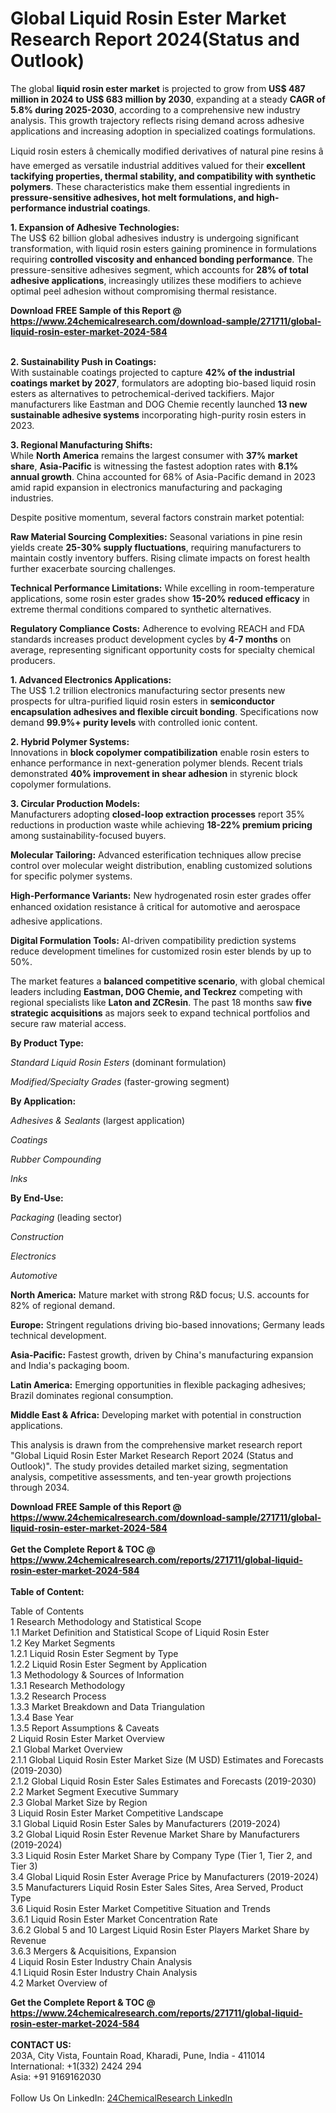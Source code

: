 <h1>Global Liquid Rosin Ester Market Research Report 2024(Status and Outlook)</h1><p>The global <strong>liquid rosin ester market</strong> is projected to grow from <strong>US$ 487 million in 2024 to US$ 683 million by 2030</strong>, expanding at a steady <strong>CAGR of 5.8% during 2025-2030</strong>, according to a comprehensive new industry analysis. This growth trajectory reflects rising demand across adhesive applications and increasing adoption in specialized coatings formulations.</p><p>Liquid rosin esters â chemically modified derivatives of natural pine resins â have emerged as versatile industrial additives valued for their <strong>excellent tackifying properties, thermal stability, and compatibility with synthetic polymers</strong>. These characteristics make them essential ingredients in <strong>pressure-sensitive adhesives, hot melt formulations, and high-performance industrial coatings</strong>.</p><p><strong>1. Expansion of Adhesive Technologies:</strong><br>
The US$ 62 billion global adhesives industry is undergoing significant transformation, with liquid rosin esters gaining prominence in formulations requiring <strong>controlled viscosity and enhanced bonding performance</strong>. The pressure-sensitive adhesives segment, which accounts for <strong>28% of total adhesive applications</strong>, increasingly utilizes these modifiers to achieve optimal peel adhesion without compromising thermal resistance.</p><div><b>Download FREE Sample of this Report @ 
            <a href="https://www.24chemicalresearch.com/download-sample/271711/global-liquid-rosin-ester-market-2024-584">
            https://www.24chemicalresearch.com/download-sample/271711/global-liquid-rosin-ester-market-2024-584</a></b></div><br><p><strong>2. Sustainability Push in Coatings:</strong><br>
With sustainable coatings projected to capture <strong>42% of the industrial coatings market by 2027</strong>, formulators are adopting bio-based liquid rosin esters as alternatives to petrochemical-derived tackifiers. Major manufacturers like Eastman and DOG Chemie recently launched <strong>13 new sustainable adhesive systems</strong> incorporating high-purity rosin esters in 2023.</p><p><strong>3. Regional Manufacturing Shifts:</strong><br>
While <strong>North America</strong> remains the largest consumer with <strong>37% market share</strong>, <strong>Asia-Pacific</strong> is witnessing the fastest adoption rates with <strong>8.1% annual growth</strong>. China accounted for 68% of Asia-Pacific demand in 2023 amid rapid expansion in electronics manufacturing and packaging industries.</p><p>Despite positive momentum, several factors constrain market potential:</p><p><strong>Raw Material Sourcing Complexities:</strong> Seasonal variations in pine resin yields create <strong>25-30% supply fluctuations</strong>, requiring manufacturers to maintain costly inventory buffers. Rising climate impacts on forest health further exacerbate sourcing challenges.</p><p><strong>Technical Performance Limitations:</strong> While excelling in room-temperature applications, some rosin ester grades show <strong>15-20% reduced efficacy</strong> in extreme thermal conditions compared to synthetic alternatives.</p><p><strong>Regulatory Compliance Costs:</strong> Adherence to evolving REACH and FDA standards increases product development cycles by <strong>4-7 months</strong> on average, representing significant opportunity costs for specialty chemical producers.</p><p><strong>1. Advanced Electronics Applications:</strong><br>
The US$ 1.2 trillion electronics manufacturing sector presents new prospects for ultra-purified liquid rosin esters in <strong>semiconductor encapsulation adhesives and flexible circuit bonding</strong>. Specifications now demand <strong>99.9%+ purity levels</strong> with controlled ionic content.</p><p><strong>2. Hybrid Polymer Systems:</strong><br>
Innovations in <strong>block copolymer compatibilization</strong> enable rosin esters to enhance performance in next-generation polymer blends. Recent trials demonstrated <strong>40% improvement in shear adhesion</strong> in styrenic block copolymer formulations.</p><p><strong>3. Circular Production Models:</strong><br>
Manufacturers adopting <strong>closed-loop extraction processes</strong> report 35% reductions in production waste while achieving <strong>18-22% premium pricing</strong> among sustainability-focused buyers.</p><p><strong>Molecular Tailoring:</strong> Advanced esterification techniques allow precise control over molecular weight distribution, enabling customized solutions for specific polymer systems.</p><p><strong>High-Performance Variants:</strong> New hydrogenated rosin ester grades offer enhanced oxidation resistance â critical for automotive and aerospace adhesive applications.</p><p><strong>Digital Formulation Tools:</strong> AI-driven compatibility prediction systems reduce development timelines for customized rosin ester blends by up to 50%.</p><p>The market features a <strong>balanced competitive scenario</strong>, with global chemical leaders including <strong>Eastman, DOG Chemie, and Teckrez</strong> competing with regional specialists like <strong>Laton and ZCResin</strong>. The past 18 months saw <strong>five strategic acquisitions</strong> as majors seek to expand technical portfolios and secure raw material access.</p><p><strong>By Product Type:</strong></p><p><em>Standard Liquid Rosin Esters</em> (dominant formulation)</p><p><em>Modified/Specialty Grades</em> (faster-growing segment)</p><p><strong>By Application:</strong></p><p><em>Adhesives &amp; Sealants</em> (largest application)</p><p><em>Coatings</em></p><p><em>Rubber Compounding</em></p><p><em>Inks</em></p><p><strong>By End-Use:</strong></p><p><em>Packaging</em> (leading sector)</p><p><em>Construction</em></p><p><em>Electronics</em></p><p><em>Automotive</em></p><p><strong>North America:</strong> Mature market with strong R&amp;D focus; U.S. accounts for 82% of regional demand.</p><p><strong>Europe:</strong> Stringent regulations driving bio-based innovations; Germany leads technical development.</p><p><strong>Asia-Pacific:</strong> Fastest growth, driven by China's manufacturing expansion and India's packaging boom.</p><p><strong>Latin America:</strong> Emerging opportunities in flexible packaging adhesives; Brazil dominates regional consumption.</p><p><strong>Middle East &amp; Africa:</strong> Developing market with potential in construction applications.</p><p>This analysis is drawn from the comprehensive market research report "Global Liquid Rosin Ester Market Research Report 2024 (Status and Outlook)". The study provides detailed market sizing, segmentation analysis, competitive assessments, and ten-year growth projections through 2034.</p><div><b>Download FREE Sample of this Report @ 
            <a href="https://www.24chemicalresearch.com/download-sample/271711/global-liquid-rosin-ester-market-2024-584">
            https://www.24chemicalresearch.com/download-sample/271711/global-liquid-rosin-ester-market-2024-584</a></b></div><br><div><b>Get the Complete Report & TOC @ 
            <a href="https://www.24chemicalresearch.com/reports/271711/global-liquid-rosin-ester-market-2024-584">
            https://www.24chemicalresearch.com/reports/271711/global-liquid-rosin-ester-market-2024-584</a></b></div><br>
            <b>Table of Content:</b><p>Table of Contents<br />
1 Research Methodology and Statistical Scope<br />
1.1 Market Definition and Statistical Scope of Liquid Rosin Ester<br />
1.2 Key Market Segments<br />
1.2.1 Liquid Rosin Ester Segment by Type<br />
1.2.2 Liquid Rosin Ester Segment by Application<br />
1.3 Methodology & Sources of Information<br />
1.3.1 Research Methodology<br />
1.3.2 Research Process<br />
1.3.3 Market Breakdown and Data Triangulation<br />
1.3.4 Base Year<br />
1.3.5 Report Assumptions & Caveats<br />
2 Liquid Rosin Ester Market Overview<br />
2.1 Global Market Overview<br />
2.1.1 Global Liquid Rosin Ester Market Size (M USD) Estimates and Forecasts (2019-2030)<br />
2.1.2 Global Liquid Rosin Ester Sales Estimates and Forecasts (2019-2030)<br />
2.2 Market Segment Executive Summary<br />
2.3 Global Market Size by Region<br />
3 Liquid Rosin Ester Market Competitive Landscape<br />
3.1 Global Liquid Rosin Ester Sales by Manufacturers (2019-2024)<br />
3.2 Global Liquid Rosin Ester Revenue Market Share by Manufacturers (2019-2024)<br />
3.3 Liquid Rosin Ester Market Share by Company Type (Tier 1, Tier 2, and Tier 3)<br />
3.4 Global Liquid Rosin Ester Average Price by Manufacturers (2019-2024)<br />
3.5 Manufacturers Liquid Rosin Ester Sales Sites, Area Served, Product Type<br />
3.6 Liquid Rosin Ester Market Competitive Situation and Trends<br />
3.6.1 Liquid Rosin Ester Market Concentration Rate<br />
3.6.2 Global 5 and 10 Largest Liquid Rosin Ester Players Market Share by Revenue<br />
3.6.3 Mergers & Acquisitions, Expansion<br />
4 Liquid Rosin Ester Industry Chain Analysis<br />
4.1 Liquid Rosin Ester Industry Chain Analysis<br />
4.2 Market Overview of</p><div><b>Get the Complete Report & TOC @ 
            <a href="https://www.24chemicalresearch.com/reports/271711/global-liquid-rosin-ester-market-2024-584">
            https://www.24chemicalresearch.com/reports/271711/global-liquid-rosin-ester-market-2024-584</a></b></div><br><b>CONTACT US:</b><br>
            203A, City Vista, Fountain Road, Kharadi, Pune, India - 411014<br>
            International: +1(332) 2424 294<br>
            Asia: +91 9169162030 <br><br>
            Follow Us On LinkedIn: <a href="https://www.linkedin.com/company/24chemicalresearch/">24ChemicalResearch LinkedIn</a>